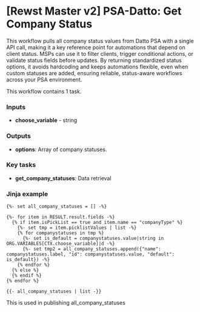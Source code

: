 # \[Rewst Master v2] PSA-Datto: Get Company Status

This workflow pulls all company status values from Datto PSA with a single API call, making it a key reference point for automations that depend on client status. MSPs can use it to filter clients, trigger conditional actions, or validate status fields before updates. By returning standardized status options, it avoids hardcoding and keeps automations flexible, even when custom statuses are added, ensuring reliable, status-aware workflows across your PSA environment.

This workflow contains 1 task.

### Inputs

* **choose\_variable** - string

### Outputs

* **options**: Array of company statuses.

### Key tasks

* **get\_company\_statuses**: Data retrieval

### Jinja example

```jinja
{%- set all_company_statuses = [] -%}

{%- for item in RESULT.result.fields -%}
  {% if item.isPickList == true and item.name == "companyType" %}
    {%- set tmp = item.picklistValues | list -%}
    {% for companystatuses in tmp %}
      {%- set is_default = companystatuses.value|string in ORG.VARIABLES[CTX.choose_variable]|d -%}
      {%- set tmp2 = all_company_statuses.append({"name": companystatuses.label, "id": companystatuses.value, "default": is_default}) -%}
    {% endfor %}
  {% else %}
  {% endif %}
{% endfor %}

{{- all_company_statuses | list -}}

```

This is used in publishing all\_company\_statuses
